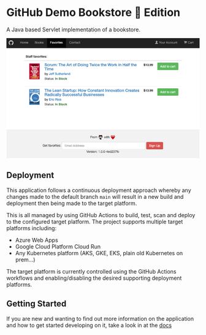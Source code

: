 # GitHub Demo Bookstore 🎄 Edition

A Java based Servlet implementation of a bookstore.

![bookstore](docs/images/bookstore.png)


## Deployment

This application follows a continuous deployment approach whereby any changes made to the default branch `main` will result in a new build and deployment then being made to the target platform.

This is all managed by using GitHub Actions to build, test, scan and deploy to the configured target platform. The project supports multiple target platforms including:

* Azure Web Apps
* Google Cloud Platform Cloud Run
* Any Kubernetes platform (AKS, GKE, EKS, plain old Kubernetes on prem...)

The target platform is currently controlled using the GitHub Actions workflows and enabling/disabling the desired supporting deployment platforms.


## Getting Started
If you are new and wanting to find out more information on the application and how to get started developing on it, take a look in at the [docs](docs/README.md)
